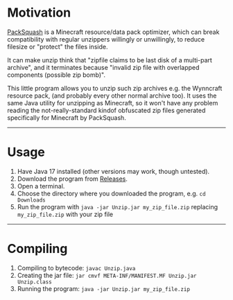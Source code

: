 # Motivation

[PackSquash](https://github.com/ComunidadAylas/PackSquash) is a Minecraft resource/data pack optimizer, which can break compatibility with regular unzippers willingly or unwillingly, to reduce filesize or "protect" the files inside.

It can make unzip think that "zipfile claims to be last disk of a multi-part archive", and it terminates because "invalid zip file with overlapped components (possible zip bomb)".

This little program allows you to unzip such zip archives e.g. the Wynncraft resource pack, (and probably every other normal archive too). It uses the same Java utility for unzipping as Minecraft, so it won't have any problem reading the not-really-standard kindof obfuscated zip files generated specifically for Minecraft by PackSquash.

---
# Usage

1. Have Java 17 installed (other versions may work, though untested).
1. Download the program from [Releases](https://github.com/4321ba/PackSquash_Unzipper/releases).
1. Open a terminal.
1. Choose the directory where you downloaded the program, e.g. `cd Downloads`
1. Run the program with `java -jar Unzip.jar my_zip_file.zip` replacing `my_zip_file.zip` with your zip file

---
# Compiling

1. Compiling to bytecode: `javac Unzip.java`
1. Creating the jar file: `jar cmvf META-INF/MANIFEST.MF Unzip.jar Unzip.class`
1. Running the program: `java -jar Unzip.jar my_zip_file.zip`

